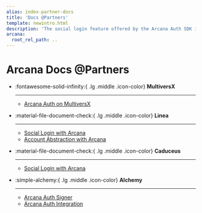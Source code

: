 ```yaml
---
alias: index-partner-docs
title: 'Docs @Partners'
template: newintro.html
description: 'The social login feature offered by the Arcana Auth SDK is available for partner chains that are pre-configured to use in the in-app Arcana wallet. Check out Arcana documentation on partner chain docs sites for more details.'
arcana:
  root_rel_path: ..
---
```


# Arcana Docs @Partners

<div class="grid cards" markdown>

-   :fontawesome-solid-infinity:{ .lg .middle .icon-color} __MultiversX__

    ---   

    * [Arcana Auth on MultiversX](https://multiversx.com/ecosystem/project/arcana)

-   :material-file-document-check:{ .lg .middle .icon-color} __Linea__

    ---   

    * [Social Login with Arcana](https://docs.linea.build/developers/tooling/social-login/arcana)
    * [Account Abstraction with Arcana](https://docs.linea.build/developers/tooling/account-abstraction/arcana)

-   :material-file-document-check:{ .lg .middle .icon-color} __Caduceus__

    ---   

    * [Social Login with Arcana](https://docs.caduceus.foundation/auth)

-   :simple-alchemy:{ .lg .middle .icon-color} __Alchemy__

    ---

    * [Arcana Auth Signer](https://accountkit.alchemy.com/packages/aa-signers/arcana-auth/introduction.html)
    * [Arcana Auth Integration ](https://accountkit.alchemy.com/signers/guides/arcana-auth.html)

</div>


